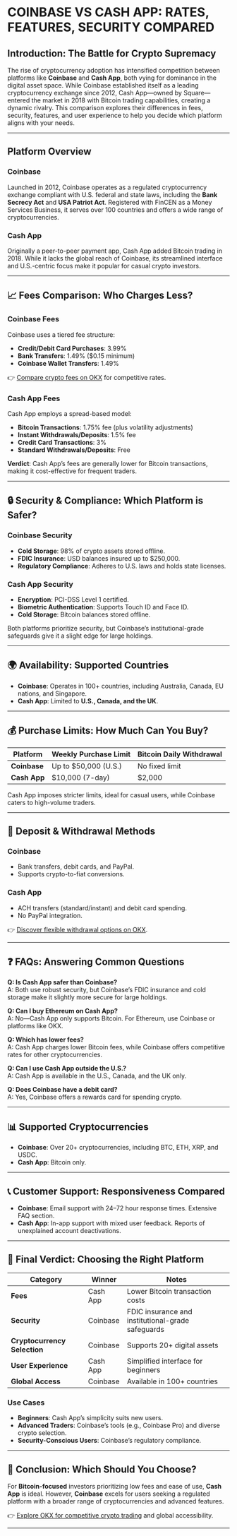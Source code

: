 # COINBASE VS CASH APP: RATES, FEATURES, SECURITY COMPARED

## Introduction: The Battle for Crypto Supremacy

The rise of cryptocurrency adoption has intensified competition between platforms like **Coinbase** and **Cash App**, both vying for dominance in the digital asset space. While Coinbase established itself as a leading cryptocurrency exchange since 2012, Cash App—owned by Square—entered the market in 2018 with Bitcoin trading capabilities, creating a dynamic rivalry. This comparison explores their differences in fees, security, features, and user experience to help you decide which platform aligns with your needs.

---

## Platform Overview

### Coinbase  
Launched in 2012, Coinbase operates as a regulated cryptocurrency exchange compliant with U.S. federal and state laws, including the **Bank Secrecy Act** and **USA Patriot Act**. Registered with FinCEN as a Money Services Business, it serves over 100 countries and offers a wide range of cryptocurrencies.

### Cash App  
Originally a peer-to-peer payment app, Cash App added Bitcoin trading in 2018. While it lacks the global reach of Coinbase, its streamlined interface and U.S.-centric focus make it popular for casual crypto investors.

---

## 📈 Fees Comparison: Who Charges Less?

### Coinbase Fees  
Coinbase uses a tiered fee structure:  
- **Credit/Debit Card Purchases**: 3.99%  
- **Bank Transfers**: 1.49% ($0.15 minimum)  
- **Coinbase Wallet Transfers**: 1.49%  

👉 [Compare crypto fees on OKX](https://bit.ly/okx-bonus) for competitive rates.

### Cash App Fees  
Cash App employs a spread-based model:  
- **Bitcoin Transactions**: 1.75% fee (plus volatility adjustments)  
- **Instant Withdrawals/Deposits**: 1.5% fee  
- **Credit Card Transactions**: 3%  
- **Standard Withdrawals/Deposits**: Free  

**Verdict**: Cash App’s fees are generally lower for Bitcoin transactions, making it cost-effective for frequent traders.

---

## 🔒 Security & Compliance: Which Platform is Safer?

### Coinbase Security  
- **Cold Storage**: 98% of crypto assets stored offline.  
- **FDIC Insurance**: USD balances insured up to $250,000.  
- **Regulatory Compliance**: Adheres to U.S. laws and holds state licenses.  

### Cash App Security  
- **Encryption**: PCI-DSS Level 1 certified.  
- **Biometric Authentication**: Supports Touch ID and Face ID.  
- **Cold Storage**: Bitcoin balances stored offline.  

Both platforms prioritize security, but Coinbase’s institutional-grade safeguards give it a slight edge for large holdings.

---

## 🌍 Availability: Supported Countries

- **Coinbase**: Operates in 100+ countries, including Australia, Canada, EU nations, and Singapore.  
- **Cash App**: Limited to **U.S., Canada, and the UK**.  

---

## 💰 Purchase Limits: How Much Can You Buy?

| Platform      | Weekly Purchase Limit | Bitcoin Daily Withdrawal |
|---------------|-----------------------|----------------------------|
| **Coinbase**  | Up to $50,000 (U.S.)  | No fixed limit             |
| **Cash App**  | $10,000 (7-day)       | $2,000                    |

Cash App imposes stricter limits, ideal for casual users, while Coinbase caters to high-volume traders.

---

## 🏦 Deposit & Withdrawal Methods

### Coinbase  
- Bank transfers, debit cards, and PayPal.  
- Supports crypto-to-fiat conversions.  

### Cash App  
- ACH transfers (standard/instant) and debit card spending.  
- No PayPal integration.  

👉 [Discover flexible withdrawal options on OKX](https://bit.ly/okx-bonus).

---

## ❓ FAQs: Answering Common Questions

**Q: Is Cash App safer than Coinbase?**  
A: Both use robust security, but Coinbase’s FDIC insurance and cold storage make it slightly more secure for large holdings.

**Q: Can I buy Ethereum on Cash App?**  
A: No—Cash App only supports Bitcoin. For Ethereum, use Coinbase or platforms like OKX.

**Q: Which has lower fees?**  
A: Cash App charges lower Bitcoin fees, while Coinbase offers competitive rates for other cryptocurrencies.

**Q: Can I use Cash App outside the U.S.?**  
A: Cash App is available in the U.S., Canada, and the UK only.

**Q: Does Coinbase have a debit card?**  
A: Yes, Coinbase offers a rewards card for spending crypto.

---

## 📊 Supported Cryptocurrencies

- **Coinbase**: Over 20+ cryptocurrencies, including BTC, ETH, XRP, and USDC.  
- **Cash App**: Bitcoin only.  

---

## 📞 Customer Support: Responsiveness Compared

- **Coinbase**: Email support with 24–72 hour response times. Extensive FAQ section.  
- **Cash App**: In-app support with mixed user feedback. Reports of unexplained account deactivations.  

---

## 📅 Final Verdict: Choosing the Right Platform

| Category          | Winner       | Notes                                  |
|-------------------|--------------|----------------------------------------|
| **Fees**          | Cash App     | Lower Bitcoin transaction costs        |
| **Security**      | Coinbase     | FDIC insurance and institutional-grade safeguards |
| **Cryptocurrency Selection** | Coinbase | Supports 20+ digital assets            |
| **User Experience** | Cash App   | Simplified interface for beginners     |
| **Global Access** | Coinbase     | Available in 100+ countries            |

### Use Cases  
- **Beginners**: Cash App’s simplicity suits new users.  
- **Advanced Traders**: Coinbase’s tools (e.g., Coinbase Pro) and diverse crypto selection.  
- **Security-Conscious Users**: Coinbase’s regulatory compliance.  

---

## 📌 Conclusion: Which Should You Choose?

For **Bitcoin-focused** investors prioritizing low fees and ease of use, **Cash App** is ideal. However, **Coinbase** excels for users seeking a regulated platform with a broader range of cryptocurrencies and advanced features.  

👉 [Explore OKX for competitive crypto trading](https://bit.ly/okx-bonus) and global accessibility.

---
